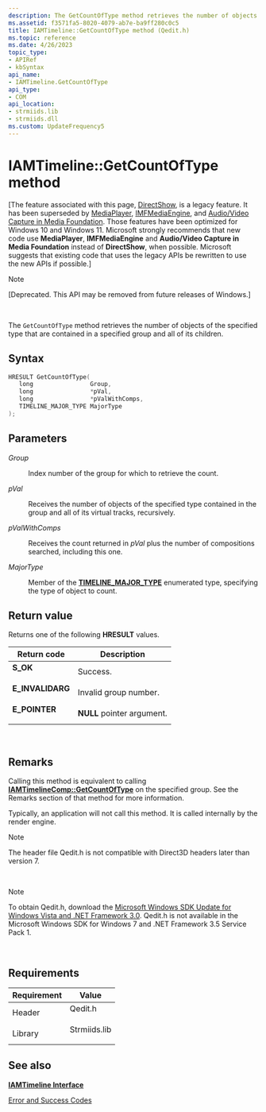 ```yaml
---
description: The GetCountOfType method retrieves the number of objects of the specified type that are contained in a specified group and all of its children.
ms.assetid: f3571fa5-8020-4079-ab7e-ba9ff280c0c5
title: IAMTimeline::GetCountOfType method (Qedit.h)
ms.topic: reference
ms.date: 4/26/2023
topic_type: 
- APIRef
- kbSyntax
api_name: 
- IAMTimeline.GetCountOfType
api_type: 
- COM
api_location: 
- strmiids.lib
- strmiids.dll
ms.custom: UpdateFrequency5
---
```


# IAMTimeline::GetCountOfType method

\[The feature associated with this page, [DirectShow](/windows/win32/directshow/directshow), is a legacy feature. It has been superseded by [MediaPlayer](/uwp/api/Windows.Media.Playback.MediaPlayer), [IMFMediaEngine](/windows/win32/api/mfmediaengine/nn-mfmediaengine-imfmediaengine), and [Audio/Video Capture in Media Foundation](windows/win32/medfound/audio-video-capture-in-media-foundation). Those features have been optimized for Windows 10 and Windows 11. Microsoft strongly recommends that new code use **MediaPlayer**, **IMFMediaEngine** and **Audio/Video Capture in Media Foundation** instead of **DirectShow**, when possible. Microsoft suggests that existing code that uses the legacy APIs be rewritten to use the new APIs if possible.\]

> [!Note]  
> \[Deprecated. This API may be removed from future releases of Windows.\]

 

The `GetCountOfType` method retrieves the number of objects of the specified type that are contained in a specified group and all of its children.

## Syntax


```C++
HRESULT GetCountOfType(
   long                Group,
   long                *pVal,
   long                *pValWithComps,
   TIMELINE_MAJOR_TYPE MajorType
);
```



## Parameters

<dl> <dt>

*Group* 
</dt> <dd>

Index number of the group for which to retrieve the count.

</dd> <dt>

*pVal* 
</dt> <dd>

Receives the number of objects of the specified type contained in the group and all of its virtual tracks, recursively.

</dd> <dt>

*pValWithComps* 
</dt> <dd>

Receives the count returned in *pVal* plus the number of compositions searched, including this one.

</dd> <dt>

*MajorType* 
</dt> <dd>

Member of the [**TIMELINE\_MAJOR\_TYPE**](timeline-major-type.md) enumerated type, specifying the type of object to count.

</dd> </dl>

## Return value

Returns one of the following **HRESULT** values.



| Return code                                                                                  | Description                           |
|----------------------------------------------------------------------------------------------|---------------------------------------|
| <dl> <dt>**S\_OK**</dt> </dl>         | Success.<br/>                   |
| <dl> <dt>**E\_INVALIDARG**</dt> </dl> | Invalid group number.<br/>      |
| <dl> <dt>**E\_POINTER**</dt> </dl>    | **NULL** pointer argument.<br/> |



 

## Remarks

Calling this method is equivalent to calling [**IAMTimelineComp::GetCountOfType**](iamtimelinecomp-getcountoftype.md) on the specified group. See the Remarks section of that method for more information.

Typically, an application will not call this method. It is called internally by the render engine.

> [!Note]  
> The header file Qedit.h is not compatible with Direct3D headers later than version 7.

 

> [!Note]  
> To obtain Qedit.h, download the [Microsoft Windows SDK Update for Windows Vista and .NET Framework 3.0](https://msdn.microsoft.com/windowsvista/bb980924.aspx). Qedit.h is not available in the Microsoft Windows SDK for Windows 7 and .NET Framework 3.5 Service Pack 1.

 

## Requirements



| Requirement | Value |
|--------------------|-----------------------------------------------------------------------------------------|
| Header<br/>  | <dl> <dt>Qedit.h</dt> </dl>      |
| Library<br/> | <dl> <dt>Strmiids.lib</dt> </dl> |



## See also

<dl> <dt>

[**IAMTimeline Interface**](iamtimeline.md)
</dt> <dt>

[Error and Success Codes](error-and-success-codes.md)
</dt> </dl>

 

 




